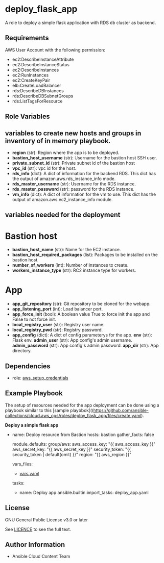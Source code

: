 deploy_flask_app
==================

A role to deploy a simple flask application with RDS db cluster as backend.

Requirements
------------

AWS User Account with the following permission:

* ec2:DescribeInstanceAttribute
* ec2:DescribeInstanceStatus
* ec2:DescribeInstances
* ec2:RunInstances
* ec2:CreateKeyPair
* elb:CreateLoadBalancer
* rds:DescribeDBInstances
* rds:DescribeDBSubnetGroups
* rds:ListTagsForResource

Role Variables
--------------

## variables to create new hosts and groups in inventory of in memory playbook.

* **region** (str): Region where the app is to be deployed.
* **bastion_host_username** (str): Username for the bastion host SSH user.
* **private_subnet_id** (str): Private subnet id of the bastion host
* **vpc_id** (str): vpc id for the host.
* **rds_info** (dict): A dict of information for the backend RDS. This dict has the output of amazon.aws.rds_instance_info mode.
* **rds_master_username** (str): Username for the RDS instance.
* **rds_master_password** (str): password for the RDS instance.
* **vm_info** (dict): A dict of information for the vm to use. This dict has the output of amazon.aws.ec2_instance_info module.

## variables needed for the deployment

# Bastion host
* **bastion_host_name** (str): Name for the EC2 instance.
* **bastion_host_required_packages** (list): Packages to be installed on the bastion host.
* **number_of_workers** (int): Number of instances to create.
* **workers_instance_type** (str): RC2 instance type for workers.

# App
* **app_git_repository** (str): Git repository to be cloned for the webapp.
* **app_listening_port** (int): Load balancer port.
* **app_force_init** (bool): A boolean value True to force init the app and False to not force init.
* **local_registry_user** (str): Registry user name.
* **local_registry_pwd** (str): Registry password.
* **app_config** (dict): A dict of config parameterys for the app.
    **env** (str): Flask env.
    **admin_user** (str): App config's admin username.
    **admin_password** (str): App config's admin password.
    **app_dir** (str): App directory.

Dependencies
------------

- role: [aws_setup_credentials](../aws_setup_credentials/README.md)

Example Playbook
----------------

The setup of resources needed for the app deployment can be done using a playbook similar to this [sample playbbok]((https://github.com/ansible-collections/cloud.aws_ops/roles/deploy_flask_app/files/create.yaml).

**Deploy a simple flask app**

- name: Deploy resource from Bastion
  hosts: bastion
  gather_facts: false

  module_defaults:
    group/aws:
      aws_access_key: "{{ aws_access_key }}"
      aws_secret_key: "{{ aws_secret_key }}"
      security_token: "{{ security_token | default(omit) }}"
      region: "{{ aws_region }}"

  vars_files:
    - [vars.yaml](https://github.com/ansible-collections/cloud.aws_ops/roles/deploy_flask_app/files/vars/main.yaml)

  tasks:
    - name: Deploy app
      ansible.builtin.import_tasks: deploy_app.yaml

License
-------

GNU General Public License v3.0 or later

See [LICENCE](https://github.com/ansible-collections/cloud.aws_ops/blob/main/LICENSE) to see the full text.

Author Information
------------------

- Ansible Cloud Content Team
